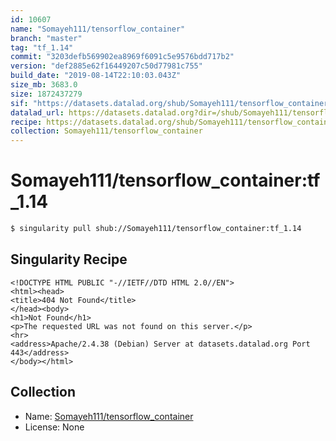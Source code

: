```yaml
---
id: 10607
name: "Somayeh111/tensorflow_container"
branch: "master"
tag: "tf_1.14"
commit: "3203defb569902ea8969f6091c5e9576bdd717b2"
version: "def2885e62f16449207c50d77981c755"
build_date: "2019-08-14T22:10:03.043Z"
size_mb: 3683.0
size: 1872437279
sif: "https://datasets.datalad.org/shub/Somayeh111/tensorflow_container/tf_1.14/2019-08-14-3203defb-def2885e/def2885e62f16449207c50d77981c755.sif"
datalad_url: https://datasets.datalad.org?dir=/shub/Somayeh111/tensorflow_container/tf_1.14/2019-08-14-3203defb-def2885e/
recipe: https://datasets.datalad.org/shub/Somayeh111/tensorflow_container/tf_1.14/2019-08-14-3203defb-def2885e/Singularity
collection: Somayeh111/tensorflow_container
---
```


# Somayeh111/tensorflow_container:tf_1.14

```bash
$ singularity pull shub://Somayeh111/tensorflow_container:tf_1.14
```

## Singularity Recipe

```singularity
<!DOCTYPE HTML PUBLIC "-//IETF//DTD HTML 2.0//EN">
<html><head>
<title>404 Not Found</title>
</head><body>
<h1>Not Found</h1>
<p>The requested URL was not found on this server.</p>
<hr>
<address>Apache/2.4.38 (Debian) Server at datasets.datalad.org Port 443</address>
</body></html>
```

## Collection

 - Name: [Somayeh111/tensorflow_container](https://github.com/Somayeh111/tensorflow_container)
 - License: None

